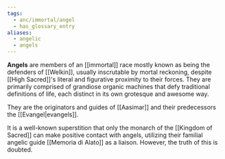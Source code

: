 ```yaml
---
tags:
  - anc/immortal/angel
  - has_glossary_entry
aliases:
  - angelic
  - angels
---
```

**Angels** are members of an [[immortal]] race mostly known as being the defenders of [[Welkin]], usually inscrutable by mortal reckoning, despite [[High Sacred]]'s literal and figurative proximity to their forces. They are primarily comprised of grandiose organic machines that defy traditional definitions of life, each distinct in its own grotesque and awesome way. 

They are the originators and guides of [[Aasimar]] and their predecessors the [[Evangel|evangels]].

It is a well-known superstition that only the monarch of the [[Kingdom of Sacred]] can make positive contact with angels, utilizing their familial angelic guide [[Memoria di Alato]] as a liaison. However, the truth of this is doubted. 

